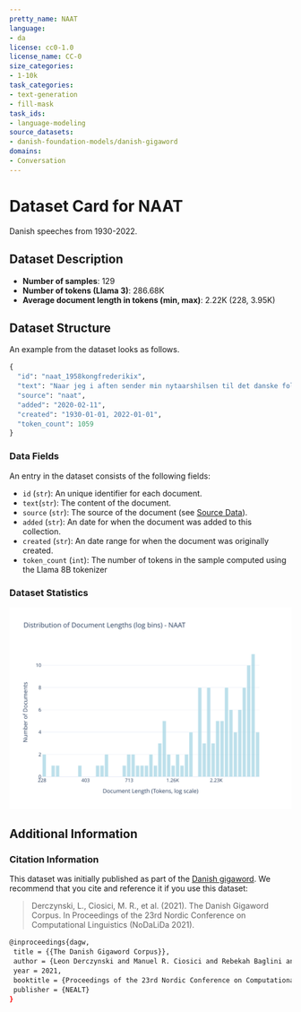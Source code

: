 ```yaml
---
pretty_name: NAAT
language:
- da
license: cc0-1.0
license_name: CC-0
size_categories:
- 1-10k
task_categories:
- text-generation
- fill-mask
task_ids:
- language-modeling
source_datasets:
- danish-foundation-models/danish-gigaword
domains:
- Conversation
---
```


# Dataset Card for NAAT

<!-- START-SHORT DESCRIPTION -->
Danish speeches from 1930-2022.
<!-- END-SHORT DESCRIPTION -->

<!-- TODO: Check for duplicates with 'danske-taler' -->

## Dataset Description


<!-- START-DESC-STATS -->
- **Number of samples**: 129
- **Number of tokens (Llama 3)**: 286.68K
- **Average document length in tokens (min, max)**: 2.22K (228, 3.95K)
<!-- END-DESC-STATS -->



## Dataset Structure
An example from the dataset looks as follows.


<!-- START-SAMPLE -->
```py
{
  "id": "naat_1958kongfrederikix",
  "text": "Naar jeg i aften sender min nytaarshilsen til det danske folk og tænker tilbage paa det aar, der sva[...]",
  "source": "naat",
  "added": "2020-02-11",
  "created": "1930-01-01, 2022-01-01",
  "token_count": 1059
}
```

### Data Fields

An entry in the dataset consists of the following fields:

- `id` (`str`): An unique identifier for each document.
- `text`(`str`): The content of the document.
- `source` (`str`): The source of the document (see [Source Data](#source-data)).
- `added` (`str`): An date for when the document was added to this collection.
- `created` (`str`): An date range for when the document was originally created.
- `token_count` (`int`): The number of tokens in the sample computed using the Llama 8B tokenizer
<!-- END-SAMPLE -->

### Dataset Statistics

<!-- START-DATASET PLOTS -->
<p align="center">
<img src="./images/dist_document_length.svg" width="600" style="margin-right: 10px;" />
</p>
<!-- END-DATASET PLOTS -->


## Additional Information


### Citation Information

This dataset was initially published as part of the [Danish gigaword](https://huggingface.co/danish-foundation-models). We recommend that you cite and reference it if you use this dataset:

> Derczynski, L., Ciosici, M. R., et al. (2021). The Danish Gigaword Corpus. In Proceedings of the 23rd Nordic Conference on Computational Linguistics (NoDaLiDa 2021).

```bash
@inproceedings{dagw,
 title = {{The Danish Gigaword Corpus}},
 author = {Leon Derczynski and Manuel R. Ciosici and Rebekah Baglini and Morten H. Christiansen and Jacob Aarup Dalsgaard and Riccardo Fusaroli and Peter Juel Henrichsen and Rasmus Hvingelby and Andreas Kirkedal and Alex Speed Kjeldsen and Claus Ladefoged and Finn Årup Nielsen and Jens Madsen and Malte Lau Petersen and Jonathan Hvithamar Rystrøm and Daniel Varab},
 year = 2021,
 booktitle = {Proceedings of the 23rd Nordic Conference on Computational Linguistics},
 publisher = {NEALT}
}
```
